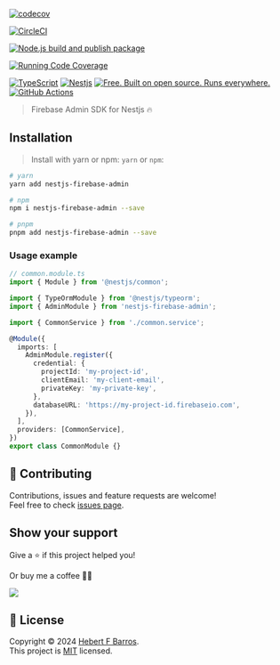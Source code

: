 [![codecov](https://codecov.io/gh/hebertcisco/nestjs-firebase-admin/branch/main/graph/badge.svg?token=N0IW1UNNIP)](https://codecov.io/gh/hebertcisco/nestjs-firebase-admin)

[![CircleCI](https://dl.circleci.com/status-badge/img/gh/hebertcisco/nestjs-firebase-admin/tree/main.svg?style=svg)](https://dl.circleci.com/status-badge/redirect/gh/hebertcisco/nestjs-firebase-admin/tree/main)

[![Node.js build and publish package](https://github.com/hebertcisco/nestjs-firebase-admin/actions/workflows/npm-publish.yml/badge.svg)](https://github.com/hebertcisco/nestjs-firebase-admin/actions/workflows/npm-publish.yml)

[![Running Code Coverage](https://github.com/hebertcisco/nestjs-firebase-admin/actions/workflows/coverage.yml/badge.svg)](https://github.com/hebertcisco/nestjs-firebase-admin/actions/workflows/coverage.yml)

[![TypeScript](https://img.shields.io/badge/TypeScript-007ACC?style=flat&logo=typescript&logoColor=white)](https://www.typescriptlang.org/)
[![Nestjs](https://img.shields.io/badge/Nestjs-ea2845?style=flat&logo=nestjs&logoColor=white)](https://nestjs.com/)
[![Free. Built on open source. Runs everywhere.](https://img.shields.io/badge/VS_Code-0078D4?style=flat&logo=visual%20studio%20code&logoColor=white)](https://code.visualstudio.com/)
[![GitHub Actions](https://img.shields.io/badge/github%20actions-%232671E5.svg?style=flat&logo=githubactions&logoColor=white)](https://github.com/hebertcisco/nestjs-firebase-admin/actions)

> Firebase Admin SDK for Nestjs :fire:

## Installation

> Install with yarn or npm: `yarn` or `npm`:

```bash
# yarn
yarn add nestjs-firebase-admin
```

```bash
# npm
npm i nestjs-firebase-admin --save
```

```bash
# pnpm
pnpm add nestjs-firebase-admin --save
```

### Usage example

```ts
// common.module.ts
import { Module } from '@nestjs/common';

import { TypeOrmModule } from '@nestjs/typeorm';
import { AdminModule } from 'nestjs-firebase-admin';

import { CommonService } from './common.service';

@Module({
  imports: [
    AdminModule.register({
      credential: {
        projectId: 'my-project-id',
        clientEmail: 'my-client-email',
        privateKey: 'my-private-key',
      },
      databaseURL: 'https://my-project-id.firebaseio.com',
    }),
  ],
  providers: [CommonService],
})
export class CommonModule {}
```

## 🤝 Contributing

Contributions, issues and feature requests are welcome!<br />Feel free to check [issues page](issues).

## Show your support

Give a ⭐️ if this project helped you!

Or buy me a coffee 🙌🏾

<a href="https://www.buymeacoffee.com/hebertcisco">
    <img src="https://img.buymeacoffee.com/button-api/?text=Buy me a coffee&emoji=&slug=hebertcisco&button_colour=FFDD00&font_colour=000000&font_family=Inter&outline_colour=000000&coffee_colour=ffffff" />
</a>

## 📝 License

Copyright © 2024 [Hebert F Barros](https://github.com/hebertcisco).<br />
This project is [MIT](LICENSE) licensed.
